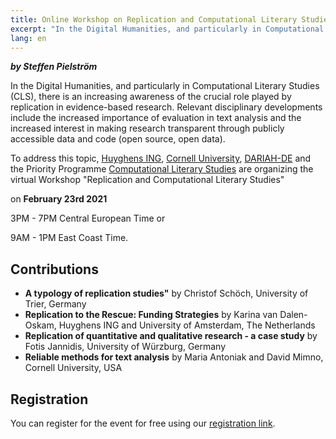 ```yaml
---
title: Online Workshop on Replication and Computational Literary Studies
excerpt: "In the Digital Humanities, and particularly in Computational Literary Studies (CLS), there is an increasing awareness of the crucial role..."
lang: en
---
```


***by Steffen Pielström***

In the Digital Humanities, and particularly in Computational Literary Studies (CLS), there is an increasing awareness of the crucial role played by replication in evidence-based research. Relevant disciplinary developments include the increased importance of evaluation in text analysis and the increased interest in making research transparent through publicly accessible data and code (open source, open data). 

To address this topic, [Huyghens ING](https://en.huygens.knaw.nl/?noredirect=en_GB), [Cornell University](https://infosci.cornell.edu/), [DARIAH-DE](https://de.dariah.eu/en/home) and the Priority Programme [Computational Literary Studies](https://dfg-spp-cls.github.io/) are organizing the virtual Workshop "Replication and Computational Literary Studies"

on **February 23rd 2021** 

3PM - 7PM Central European Time or

9AM - 1PM East Coast Time.

## Contributions ##

- **A typology of replication studies"** by Christof Schöch, University of Trier, Germany
- **Replication to the Rescue: Funding Strategies** by Karina van Dalen-Oskam, Huyghens ING and University of Amsterdam, The Netherlands
- **Replication of quantitative and qualitative research - a case
study** by Fotis Jannidis, University of Würzburg, Germany
- **Reliable methods for text analysis** by Maria Antoniak and David Mimno, Cornell University, USA

## Registration ##

You can register for the event for free using our [registration link](https://cornell.zoom.us/meeting/register/tJIucemsrT0uHt1aEK1Xe-SyY7da-xCBA7q0).
